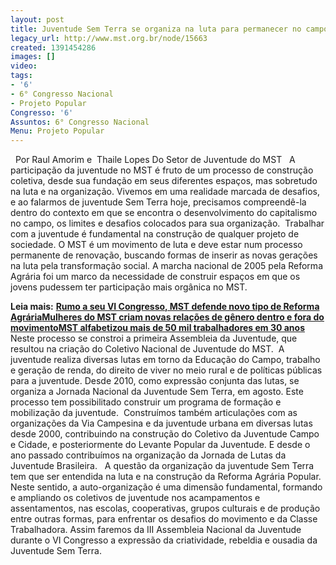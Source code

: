 ```yaml
---
layout: post
title: Juventude Sem Terra se organiza na luta para permanecer no campo
legacy_url: http://www.mst.org.br/node/15663
created: 1391454286
images: []
video: 
tags:
- '6'
- 6° Congresso Nacional
- Projeto Popular
Congresso: '6'
Assuntos: 6° Congresso Nacional
Menu: Projeto Popular
---
```



 
Por Raul Amorim e 
Thaile Lopes
Do Setor de Juventude do MST
 
A participação da juventude no MST é fruto de um processo de construção coletiva, desde sua fundação em seus diferentes espaços, mas sobretudo na luta e na organização.
Vivemos em uma realidade marcada de desafios, e ao falarmos de juventude Sem Terra hoje, precisamos compreendê-la dentro do contexto em que se encontra o desenvolvimento do capitalismo no campo, os limites e desafios colocados para sua organização. 
Trabalhar com a juventude é fundamental na construção de qualquer projeto de sociedade. O MST é um movimento de luta e deve estar num processo permanente de renovação, buscando formas de inserir as novas gerações na luta pela transformação social.
A marcha nacional de 2005 pela Reforma Agrária foi um marco da necessidade de construir espaços em que os jovens pudessem ter participação mais orgânica no MST.


**Leia mais:**
[**Rumo a seu VI Congresso, MST defende novo tipo de Reforma Agrária**](http://www.mst.org.br/node/15645)[**Mulheres do MST criam novas relações de gênero dentro e fora do movimento**](http://www.mst.org.br/node/15654)[**MST alfabetizou mais de 50 mil trabalhadores em 30 anos**](http://www.mst.org.br/node/15632)
Neste processo se constroi a primeira Assembleia da Juventude, que resultou na criação do Coletivo Nacional de Juventude do MST. 
A juventude realiza diversas lutas em torno da Educação do Campo, trabalho e geração de renda, do direito de viver no meio rural e de políticas públicas para a juventude.
Desde 2010, como expressão conjunta das lutas, se organiza a Jornada Nacional da Juventude Sem Terra, em agosto. Este processo tem possibilitado construir um programa de formação e mobilização da juventude. 
Construímos também articulações com as organizações da Via Campesina e da juventude urbana em diversas lutas desde 2000, contribuindo na construção do Coletivo da Juventude Campo e Cidade, e posteriormente do Levante Popular da Juventude. E desde o ano passado contribuímos na organização da Jornada de Lutas da Juventude Brasileira.  
A questão da organização da juventude Sem Terra tem que ser entendida na luta e na construção da Reforma Agrária Popular.
Neste sentido, a auto-organização é uma dimensão fundamental, formando e ampliando os coletivos de juventude nos acampamentos e assentamentos, nas escolas, cooperativas, grupos culturais e de produção entre outras formas, para enfrentar os desafios do movimento e da Classe Trabalhadora.
Assim faremos da III Assembleia Nacional da Juventude durante o VI Congresso a expressão da criatividade, rebeldia e ousadia da Juventude Sem Terra. 
 
